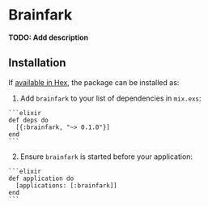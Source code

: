 # Brainfark

**TODO: Add description**

## Installation

If [available in Hex](https://hex.pm/docs/publish), the package can be installed as:

  1. Add `brainfark` to your list of dependencies in `mix.exs`:

    ```elixir
    def deps do
      [{:brainfark, "~> 0.1.0"}]
    end
    ```

  2. Ensure `brainfark` is started before your application:

    ```elixir
    def application do
      [applications: [:brainfark]]
    end
    ```

